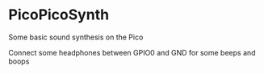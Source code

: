 # PicoPicoSynth
Some basic sound synthesis on the Pico 

Connect some headphones between GPIO0 and GND for some beeps and boops
